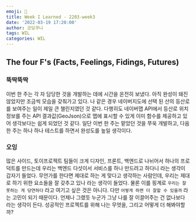 ```yaml
---
emoji: 👟
title: Week I Learned - 2203-week3
date: '2022-03-19 17:20:00'
author: 코딩쿠니
tags: WIL
categories: WIL
--- 
```


## The four F's (Facts, Feelings, Fidings, Futures)
### 뚝딱뚝딱
이번 한 주는 각 자 담당한 것을 개발하는 데에 시간을 온전히 보냈다. 아직 완성이 돼진 않았지만 조금씩 모습을 갖춰가고 있다. 나 같은 경우 네이버지도에 선택 된 산의 등산로를 보여주는 일이 제일 큰 챌린지였던 것 같다. 다행히도 네이버맵 API에서 등산로 위치정보를 주는 API 결과값(GeoJson)으로 맵에 표시할 수 있게 이미 함수를 제공하고 있어 생각보다는 쉽게 되었던 것 같다. 일단 이번 한 주는 맡았던 것을 쭈욱 개발하고, 다음 한 주는 하나 하나 테스트를 하면서 완성도를 높일 생각이다. 

### 오잉
많은 사이드, 토이프로젝트 팀들이 크게 디자인, 프론트, 백엔드로 나뉘어서 하나의 프로덕트를 만드는데 우리는 백엔드 다섯이서 서비스를 하나 만드려고 하다니 라는 생각이 갑자기 들었다. 무언가를 한다면 제대로 하는 게 맞다고 생각하는 사람인데, 우리는 제대로 하기 위한 요소들을 잘 갖추고 있나 라는 생각이 들었다. 물론 이를 핑계로 `우리는 잘 못하는 게 당연하다` 라고 여기고 싶은 것은 아니다. 다만 `어떻게 하면 더 잘할 수 있을까` 라는 고민이 되기 때문이다. 언제나 그랬듯 누군가 그냥 나를 잘 이끌어주는 건 없나보다 라는 생각이 든다. 성공적인 프로젝트를 위해 나는 무엇을, 그리고 어떻게 더 해봐야할까?

```toc
```